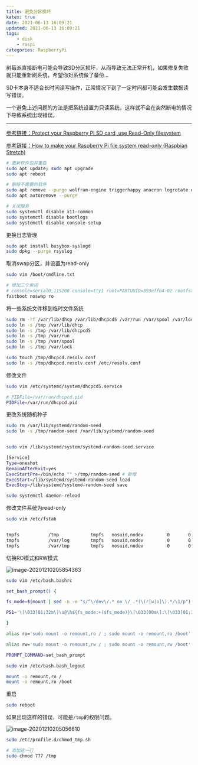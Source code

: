 ```yaml
---
title: 避免分区损坏
katex: true
date: 2021-06-13 16:09:21
updated: 2021-06-13 16:09:21
tags:
	- disk
	- raspi
categories: RaspberryPi
---
```


树莓派直接断电可能会导致SD分区损坏，从而导致无法正常开机，如果修复失败就只能重新刷系统，希望你对系统做了备份...

SD卡本身不适合长时间读写操作，正常情况下到了一定时间都可能会发生数据读写错误。

一个避免上述问题的方法是把系统设置为只读系统，这样就不会在突然断电的情况下导致系统出现错误。

<!-- more -->

---



[ 参考链接：Protect your Raspberry PI SD card, use Read-Only filesystem](https://hallard.me/raspberry-pi-read-only/)

[参考链接：How to make your Raspberry Pi file system read-only (Raspbian Stretch)](https://medium.com/@andreas.schallwig/how-to-make-your-raspberry-pi-file-system-read-only-raspbian-stretch-80c0f7be7353)

```bash
# 更新软件包并重启
sudo apt update; sudo apt upgrade
sudo apt reboot

# 删除不需要的软件
sudo apt remove --purge wolfram-engine triggerhappy anacron logrotate dphys-swapfile xserver-common lightdm
sudo apt autoremove --purge

# 关闭服务
sudo systemctl disable x11-common
sudo systemctl disable bootlogs
sudo systemctl disable console-setup
```



更换日志管理

```bash
sudo apt install busybox-syslogd
sudo dpkg --purge rsyslog
```



取消swap分区，并设置为read-only

```bash
sudo vim /boot/cmdline.txt

# 增加三个单词
# console=serial0,115200 console=tty1 root=PARTUUID=393effb4-02 rootfstype=ext4 elevator=deadline fsck.repair=yes rootwait fastboot noswap ro
fastboot noswap ro
```



将一些系统文件移到临时文件系统

```bash
sudo rm -rf /var/lib/dhcp /var/lib/dhcpcd5 /var/run /var/spool /var/lock /etc/resolv.conf
sudo ln -s /tmp /var/lib/dhcp
sudo ln -s /tmp /var/lib/dhcpcd5
sudo ln -s /tmp /var/run
sudo ln -s /tmp /var/spool
sudo ln -s /tmp /var/lock

sudo touch /tmp/dhcpcd.resolv.conf
sudo ln -s /tmp/dhcpcd.resolv.conf /etc/resolv.conf
```



修改文件

```bash
sudo vim /etc/systemd/system/dhcpcd5.service

# PIDFile=/var/run/dhcpcd.pid
PIDFile=/var/run/dhcpcd.pid
```



更改系统随机种子

```bash
sudo rm /var/lib/systemd/random-seed
sudo ln -s /tmp/random-seed /var/lib/systemd/random-seed


sudo vim /lib/systemd/system/systemd-random-seed.service

[Service]
Type=oneshot
RemainAfterExit=yes
ExecStartPre=/bin/echo "" >/tmp/random-seed # 新增
ExecStart=/lib/systemd/systemd-random-seed load
ExecStop=/lib/systemd/systemd-random-seed save

sudo systemctl daemon-reload
```



修改文件系统为read-only

```bash
sudo vim /etc/fstab


tmpfs           /tmp            tmpfs   nosuid,nodev         0       0
tmpfs           /var/log        tmpfs   nosuid,nodev         0       0
tmpfs           /var/tmp        tmpfs   nosuid,nodev         0       0
```



切换RO模式和RW模式

![image-20201210205854363](https://img.sanzo.top/img/pi/image-20201210205854363.png)

```bash
sudo vim /etc/bash.bashrc

set_bash_prompt() {

fs_mode=$(mount | sed -n -e "s/^\/dev\/.* on \/ .*(\(r[w|o]\).*/\1/p")

PS1='\[\033[01;32m\]\u@\h${fs_mode:+($fs_mode)}\[\033[00m\]:\[\033[01;34m\]\w\[\033[00m\]\$ '

}

alias ro='sudo mount -o remount,ro / ; sudo mount -o remount,ro /boot'

alias rw='sudo mount -o remount,rw / ; sudo mount -o remount,rw /boot'

PROMPT_COMMAND=set_bash_prompt
```



```bash
sudo vim /etc/bash.bash_logout

mount -o remount,ro /
mount -o remount,ro /boot
```



重启

```bash
sudo reboot
```



如果出现这样的错误，可能是`/tmp`的权限问题。

![image-20201210205056610](https://img.sanzo.top/img/pi/image-20201210205056610.png)

```bash
sudo /etc/profile.d/chmod_tmp.sh

# 添加这一行
sudo chmod 777 /tmp
```





<!-- Q.E.D. -->